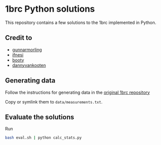 # 1brc Python solutions

This repository contains a few solutions to the 1brc implemented in Python.

## Credit to
* [gunnarmorling](https://github.com/gunnarmorling/1brc)
* [ifnesi](https://github.com/ifnesi/1brc)
* [booty](https://github.com/booty/ruby-1-billion)
* [dannyvankooten](https://www.dannyvankooten.com/blog/2024/1brc/)

## Generating data

Follow the instructions for generating data in the [original 1brc repository](https://github.com/gunnarmorling/1brc?tab=readme-ov-file#running-the-challenge)

Copy or symlink them to `data/measurements.txt`.

## Evaluate the solutions

Run

```bash
bash eval.sh | python calc_stats.py
```
